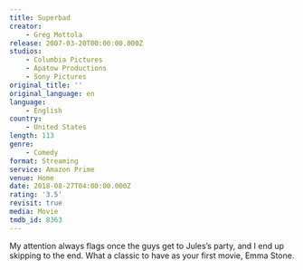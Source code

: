```yaml
---
title: Superbad
creator:
    - Greg Mottola
release: 2007-03-20T00:00:00.000Z
studios:
    - Columbia Pictures
    - Apatow Productions
    - Sony Pictures
original_title: ''
original_language: en
language:
    - English
country:
    - United States
length: 113
genre:
    - Comedy
format: Streaming
service: Amazon Prime
venue: Home
date: 2018-08-27T04:00:00.000Z
rating: '3.5'
revisit: true
media: Movie
tmdb_id: 8363
---
```


My attention always flags once the guys get to Jules’s party, and I end up skipping to the end. What a classic to have as your first movie, Emma Stone.
